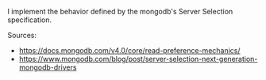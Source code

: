 I implement the behavior defined by the mongodb's Server Selection specification.

Sources: 
* https://docs.mongodb.com/v4.0/core/read-preference-mechanics/
* https://www.mongodb.com/blog/post/server-selection-next-generation-mongodb-drivers
